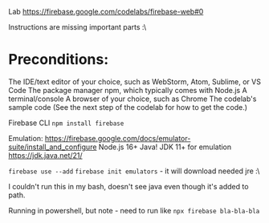 Lab https://firebase.google.com/codelabs/firebase-web#0

Instructions are missing important parts :\

# Preconditions:

The IDE/text editor of your choice, such as WebStorm, Atom, Sublime, or VS Code
The package manager npm, which typically comes with Node.js
A terminal/console
A browser of your choice, such as Chrome
The codelab's sample code (See the next step of the codelab for how to get the code.)

Firebase CLI
`npm install firebase`

Emulation: https://firebase.google.com/docs/emulator-suite/install_and_configure
Node.js 16+
Java! JDK 11+ for emulation https://jdk.java.net/21/

`firebase use --add`
`firebase init emulators` - it will download needed jre :\

I couldn't run this in my bash, doesn't see java even though it's added to path.

Running in powershell, but note - need to run like `npx firebase bla-bla-bla`

